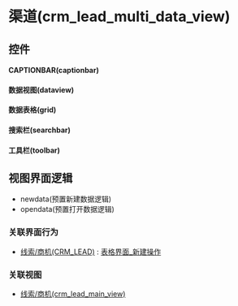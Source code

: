 # 渠道(crm_lead_multi_data_view)  <!-- {docsify-ignore-all} -->



## 控件
#### CAPTIONBAR(captionbar)
#### 数据视图(dataview)
#### 数据表格(grid)
#### 搜索栏(searchbar)
#### 工具栏(toolbar)

## 视图界面逻辑
  * newdata(预置新建数据逻辑)
  * opendata(预置打开数据逻辑)


### 关联界面行为
  * [线索/商机(CRM_LEAD)](module/crm/crm_lead) : [表格界面_新建操作](module/crm/crm_lead#界面行为)

### 关联视图
  * [线索/商机(crm_lead_main_view)](app/view/crm_lead_main_view)

<script>
 const { createApp } = Vue
  createApp({
    data() {
      return {

      }
    }
  }).use(ElementPlus).mount('#app')
</script>